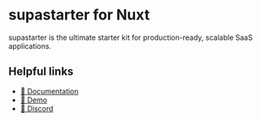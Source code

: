 # supastarter for Nuxt

supastarter is the ultimate starter kit for production-ready, scalable SaaS applications.

## Helpful links

- [📘 Documentation](https://supastarter.dev/docs/nuxt)
- [🚀 Demo](https://nuxt-demo.supastarter.dev)
- [💬 Discord](https://discord.gg/BZDNtf8hqt)
